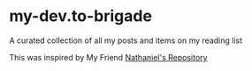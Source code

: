# my-dev.to-brigade
A curated collection of all my posts and items on my reading list

This was inspired by My Friend [Nathaniel's Repository](https://github.com/nathanielchi/dev.to-brigade)